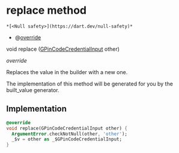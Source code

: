 


# replace method




    *[<Null safety>](https://dart.dev/null-safety)*



- @[override](https://api.flutter.dev/flutter/dart-core/override-constant.html)

void replace
([GPinCodeCredentialInput](../../third_party_yonomi_graphql_schema_schema.docs.schema.gql/GPinCodeCredentialInput-class.md) other)

_override_



<p>Replaces the value in the builder with a new one.</p>
<p>The implementation of this method will be generated for you by the
built_value generator.</p>



## Implementation

```dart
@override
void replace(GPinCodeCredentialInput other) {
  ArgumentError.checkNotNull(other, 'other');
  _$v = other as _$GPinCodeCredentialInput;
}
```







